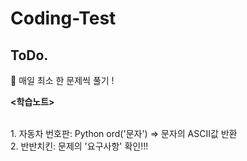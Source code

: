 # Coding-Test

<h2>ToDo.</h2>
📝 매일 최소 한 문제씩 풀기 !
<br>
<p style="font-weight: bold"><학습노트></p>  <br>
1. 자동차 번호판: Python  ord('문자') => 문자의 ASCII값 반환  <br>
2. 반반치킨: 문제의 '요구사항' 확인!!!
